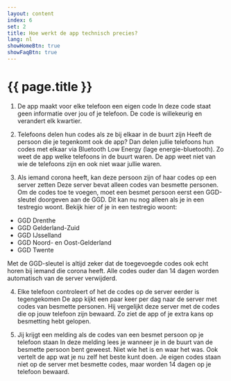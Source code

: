 ```yaml
---
layout: content
index: 6
set: 2
title: Hoe werkt de app technisch precies?
lang: nl
showHomeBtn: true
showFaqBtn: true
---
```


# {{ page.title }}

1. De app maakt voor elke telefoon een eigen code
In deze code staat geen informatie over jou of je telefoon. De code is willekeurig en verandert elk kwartier.
 
2. Telefoons delen hun codes als ze bij elkaar in de buurt zijn
Heeft de persoon die je tegenkomt ook de app? Dan delen jullie telefoons hun codes met elkaar via Bluetooth Low Energy (lage energie-bluetooth). Zo weet de app welke telefoons in de buurt waren. De app weet niet van wie de telefoons zijn en ook niet waar jullie waren.
 
3. Als iemand corona heeft, kan deze persoon zijn of haar codes op een server zetten
Deze server bevat alleen codes van besmette personen. Om de codes toe te voegen, moet een besmet persoon eerst een GGD-sleutel doorgeven aan de GGD. Dit kan nu nog alleen als je in een testregio woont.
Bekijk hier of je in een testregio woont:  
 
-  	GGD Drenthe
-  	GGD Gelderland-Zuid
-  	GGD IJsselland
-  	GGD Noord- en Oost-Gelderland
-  	GGD Twente
 
Met de GGD-sleutel is altijd zeker dat de toegevoegde codes ook echt horen bij iemand die corona heeft. Alle codes ouder dan 14 dagen worden automatisch van de server verwijderd.
 
4. Elke telefoon controleert of het de codes op de server eerder is tegengekomen
De app kijkt een paar keer per dag naar de server met codes van besmette personen. Hij vergelijkt deze server met de codes die op jouw telefoon zijn bewaard. Zo ziet de app of je extra kans op besmetting hebt gelopen.
 
5. Jij krijgt een melding als de codes van een besmet persoon op je telefoon staan
In deze melding lees je wanneer je in de buurt van de besmette persoon bent geweest. Niet wie het is en waar het was. Ook vertelt de app wat je nu zelf het beste kunt doen. Je eigen codes staan niet op de server met besmette codes, maar worden 14 dagen op je telefoon bewaard.
 
